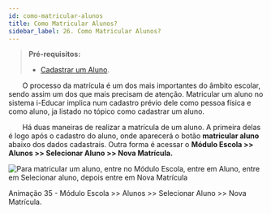 ```yaml
---
id: como-matricular-alunos
title: Como Matricular Alunos?
sidebar_label: 26. Como Matricular Alunos?
---
```


>**Pré-requisitos:**
>* [Cadastrar um Aluno](user-como-cadastrar-um-aluno).

&nbsp;&nbsp;&nbsp;&nbsp;&nbsp;&nbsp;&nbsp;O processo da matrícula é um dos mais importantes do âmbito escolar, sendo assim um dos que mais precisam de atenção. Matricular um aluno no sistema i-Educar implica num cadastro prévio dele como pessoa física e como aluno, ja listado no tópico como cadastrar um aluno.

&nbsp;&nbsp;&nbsp;&nbsp;&nbsp;&nbsp;&nbsp;Há duas maneiras de realizar a matrícula de um aluno. A primeira delas é logo após o cadastro do aluno, onde aparecerá o botão **matricular aluno** abaixo dos dados cadastrais. Outra forma é acessar o **Módulo Escola >> Alunos >> Selecionar Aluno >> Nova Matrícula.**

![Para matricular um aluno, entre no Módulo Escola, entre em Aluno, entre em Selecionar aluno, depois entre em Nova Matrícula](/img/treinamento-gif/matricular_aluno.gif)

<p class="centerText">Animação 35 - Módulo Escola >> Alunos >> Selecionar Aluno >> Nova Matrícula.</p>
